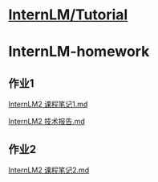 

# [InternLM/Tutorial](https://github.com/InternLM/Tutorial)

# InternLM-homework

## 作业1

<a href="InternLM2 课程笔记1.md">InternLM2 课程笔记1.md</a>

<a href="InternLM2 技术报告.md">InternLM2 技术报告.md</a>

## 作业2

<a href="InternLM2 课程笔记2.md">InternLM2 课程笔记2.md</a>
